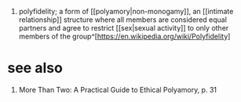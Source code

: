 1. polyfidelity; a form of [[polyamory|non-monogamy]], an [[intimate relationship]] structure where all members are considered equal partners and agree to restrict [[sex|sexual activity]] to only other members of the group^[https://en.wikipedia.org/wiki/Polyfidelity]

# see also
1. More Than Two: A Practical Guide to Ethical Polyamory, p. 31
